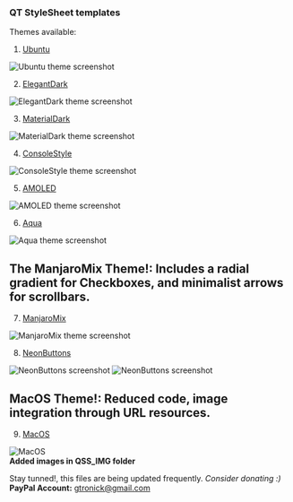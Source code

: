 ### QT StyleSheet templates ###
Themes available:
1. [Ubuntu](https://github.com/GTRONICK/QSS/blob/master/Ubuntu.qss)

![Ubuntu theme screenshot](https://i.imgur.com/i8zVYwL.png)
    
2. [ElegantDark](https://github.com/GTRONICK/QSS/blob/master/ElegantDark.qss)

![ElegantDark theme screenshot](https://sites.google.com/site/gtronick/QSS-ElegantDark.png)
    
3. [MaterialDark](https://github.com/GTRONICK/QSS/blob/master/MaterialDark.qss)

![MaterialDark theme screenshot](https://sites.google.com/site/gtronick/QSS-MaterialDark.png)
    
4. [ConsoleStyle](https://github.com/GTRONICK/QSS/blob/master/ConsoleStyle.qss)

![ConsoleStyle theme screenshot](https://sites.google.com/site/gtronick/QSS-ConsoleStyle.png)
    
5. [AMOLED](https://github.com/GTRONICK/QSS/blob/master/AMOLED.qss)

![AMOLED theme screenshot](https://sites.google.com/site/gtronick/QSS-Amoled.png)
    
6. [Aqua](https://github.com/GTRONICK/QSS/blob/master/Aqua.qss)

![Aqua theme screenshot](https://sites.google.com/site/gtronick/QSS-Aqua.png)

## The ManjaroMix Theme!: Includes a radial gradient for Checkboxes, and minimalist arrows for scrollbars. ##
7. [ManjaroMix](https://github.com/GTRONICK/QSS/blob/master/ManjaroMix.qss)

![ManjaroMix theme screenshot](https://5c57bd3a-a-62cb3a1a-s-sites.googlegroups.com/site/gtronick/QSS-ManajaroMix.PNG)

8. [NeonButtons](https://github.com/GTRONICK/QSS/blob/master/NeonButtons.qss)

![NeonButtons screenshot](https://sites.google.com/site/gtronick/NeonActive.png)
![NeonButtons screenshot](https://sites.google.com/site/gtronick/NeonClick.png)

## MacOS Theme!: Reduced code, image integration through URL resources. ##
9. [MacOS](https://github.com/GTRONICK/QSS/blob/master/MacOS.qss)

![MacOS](https://sites.google.com/site/gtronick/QSS-MacOS.png)    
**Added images in QSS_IMG folder**
 
Stay tunned!, this files are being updated frequently.
*Consider donating :)* **PayPal Account:** gtronick@gmail.com 

